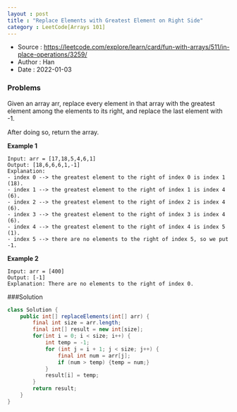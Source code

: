 ```yaml
---
layout : post
title : "Replace Elements with Greatest Element on Right Side"
category : LeetCode[Arrays 101]
---
```


* Source : https://leetcode.com/explore/learn/card/fun-with-arrays/511/in-place-operations/3259/
*  Author : Han
*  Date   : 2022-01-03

### Problems

Given an array arr, replace every element in that array with the greatest element among the elements to its right,
and replace the last element with -1.

After doing so, return the array.

**Example 1**
```
Input: arr = [17,18,5,4,6,1]
Output: [18,6,6,6,1,-1]
Explanation: 
- index 0 --> the greatest element to the right of index 0 is index 1 (18).
- index 1 --> the greatest element to the right of index 1 is index 4 (6).
- index 2 --> the greatest element to the right of index 2 is index 4 (6).
- index 3 --> the greatest element to the right of index 3 is index 4 (6).
- index 4 --> the greatest element to the right of index 4 is index 5 (1).
- index 5 --> there are no elements to the right of index 5, so we put -1.
```

**Example 2**
```
Input: arr = [400]
Output: [-1]
Explanation: There are no elements to the right of index 0.
```

###Solution
```java
class Solution {
    public int[] replaceElements(int[] arr) {
        final int size = arr.length;
        final int[] result = new int[size];
        for(int i = 0; i < size; i++) {
            int temp = -1;
            for (int j = i + 1; j < size; j++) {
                final int num = arr[j];
                if (num > temp) {temp = num;}
            }
            result[i] = temp;
        }
        return result;
    }
}
```

